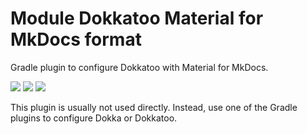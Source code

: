 # Module Dokkatoo Material for MkDocs format

Gradle plugin to configure Dokkatoo with Material for MkDocs.

<a href="https://search.maven.org/search?q=g:%22dev.opensavvy.dokka.mkdocs%22%20AND%20a:%22dokkatoo-mkdocs%22"><img src="https://img.shields.io/maven-central/v/dev.opensavvy.dokka.mkdocs/dokkatoo-mkdocs.svg?label=Maven%20Central"></a>
<a href="https://opensavvy.dev/open-source/stability.html"><img src="https://badgen.net/static/Stability/alpha/purple"></a>
<a href="https://javadoc.io/doc/dev.opensavvy.dokka.mkdocs/dokkatoo-mkdocs"><img src="https://badgen.net/static/Other%20versions/javadoc.io/blue"></a>

This plugin is usually not used directly. Instead, use one of the Gradle plugins to configure Dokka or Dokkatoo.
